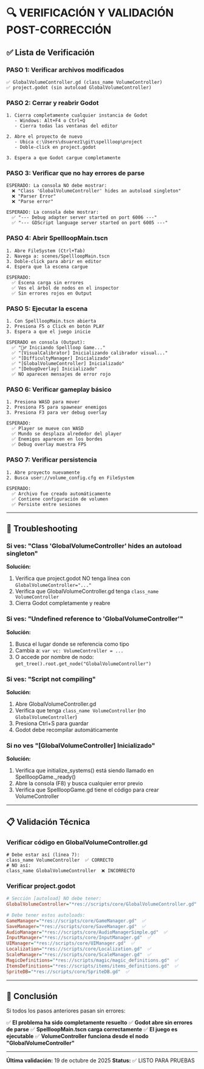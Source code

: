 # 🔍 VERIFICACIÓN Y VALIDACIÓN POST-CORRECCIÓN

## ✅ Lista de Verificación

### PASO 1: Verificar archivos modificados
```
✅ GlobalVolumeController.gd (class_name VolumeController)
✅ project.godot (sin autoload GlobalVolumeController)
```

### PASO 2: Cerrar y reabrir Godot
```
1. Cierra completamente cualquier instancia de Godot
   - Windows: Alt+F4 o Ctrl+Q
   - Cierra todas las ventanas del editor

2. Abre el proyecto de nuevo
   - Ubica c:\Users\dsuarez1\git\spellloop\project
   - Doble-click en project.godot
   
3. Espera a que Godot cargue completamente
```

### PASO 3: Verificar que no hay errores de parse
```
ESPERADO: La consola NO debe mostrar:
  ❌ "Class 'GlobalVolumeController' hides an autoload singleton"
  ❌ "Parser Error"
  ❌ "Parse error"

ESPERADO: La consola debe mostrar:
  ✅ "--- Debug adapter server started on port 6006 ---"
  ✅ "--- GDScript language server started on port 6005 ---"
```

### PASO 4: Abrir SpellloopMain.tscn
```
1. Abre FileSystem (Ctrl+Tab)
2. Navega a: scenes/SpellloopMain.tscn
3. Doble-click para abrir en editor
4. Espera que la escena cargue

ESPERADO:
  ✅ Escena carga sin errores
  ✅ Ves el árbol de nodos en el inspector
  ✅ Sin errores rojos en Output
```

### PASO 5: Ejecutar la escena
```
1. Con SpellloopMain.tscn abierta
2. Presiona F5 o Click en botón PLAY
3. Espera a que el juego inicie

ESPERADO en consola (Output):
  ✅ "🧙‍♂️ Iniciando Spellloop Game..."
  ✅ "[VisualCalibrator] Inicializando calibrador visual..."
  ✅ "[DifficultyManager] Inicializado"
  ✅ "[GlobalVolumeController] Inicializado"
  ✅ "[DebugOverlay] Inicializado"
  ✅ NO aparecen mensajes de error rojo
```

### PASO 6: Verificar gameplay básico
```
1. Presiona WASD para mover
2. Presiona F5 para spawnear enemigos
3. Presiona F3 para ver debug overlay

ESPERADO:
  ✅ Player se mueve con WASD
  ✅ Mundo se desplaza alrededor del player
  ✅ Enemigos aparecen en los bordes
  ✅ Debug overlay muestra FPS
```

### PASO 7: Verificar persistencia
```
1. Abre proyecto nuevamente
2. Busca user://volume_config.cfg en FileSystem

ESPERADO:
  ✅ Archivo fue creado automáticamente
  ✅ Contiene configuración de volumen
  ✅ Persiste entre sesiones
```

---

## 🐛 Troubleshooting

### Si ves: "Class 'GlobalVolumeController' hides an autoload singleton"
**Solución:**
1. Verifica que project.godot NO tenga línea con `GlobalVolumeController="..."`
2. Verifica que GlobalVolumeController.gd tenga `class_name VolumeController`
3. Cierra Godot completamente y reabre

### Si ves: "Undefined reference to 'GlobalVolumeController'"
**Solución:**
1. Busca el lugar donde se referencia como tipo
2. Cambia a: `var vc: VolumeController = ...`
3. O accede por nombre de nodo: `get_tree().root.get_node("GlobalVolumeController")`

### Si ves: "Script not compiling"
**Solución:**
1. Abre GlobalVolumeController.gd
2. Verifica que tenga `class_name VolumeController` (no `GlobalVolumeController`)
3. Presiona Ctrl+S para guardar
4. Godot debe recompilar automáticamente

### Si no ves "[GlobalVolumeController] Inicializado"
**Solución:**
1. Verifica que initialize_systems() está siendo llamado en SpellloopGame._ready()
2. Abre la consola (F8) y busca cualquier error previo
3. Verifica que SpellloopGame.gd tiene el código para crear VolumeController

---

## 📋 Validación Técnica

### Verificar código en GlobalVolumeController.gd
```gdscript
# Debe estar así (línea 7):
class_name VolumeController  ✅ CORRECTO
# NO así:
class_name GlobalVolumeController  ❌ INCORRECTO
```

### Verificar project.godot
```ini
# Sección [autoload] NO debe tener:
GlobalVolumeController="*res://scripts/core/GlobalVolumeController.gd"  ❌

# Debe tener estos autoloads:
GameManager="*res://scripts/core/GameManager.gd"  ✅
SaveManager="*res://scripts/core/SaveManager.gd"  ✅
AudioManager="*res://scripts/core/AudioManagerSimple.gd"  ✅
InputManager="*res://scripts/core/InputManager.gd"  ✅
UIManager="*res://scripts/core/UIManager.gd"  ✅
Localization="*res://scripts/core/Localization.gd"  ✅
ScaleManager="*res://scripts/core/ScaleManager.gd"  ✅
MagicDefinitions="*res://scripts/magic/magic_definitions.gd"  ✅
ItemsDefinitions="*res://scripts/items/items_definitions.gd"  ✅
SpriteDB="*res://scripts/core/SpriteDB.gd"  ✅
```

---

## 🎯 Conclusión

Si todos los pasos anteriores pasan sin errores:

✅ **El problema ha sido completamente resuelto**
✅ **Godot abre sin errores de parse**
✅ **SpellloopMain.tscn carga correctamente**
✅ **El juego es ejecutable**
✅ **VolumeController funciona desde el nodo "GlobalVolumeController"**

---

**Última validación:** 19 de octubre de 2025
**Status:** ✅ LISTO PARA PRUEBAS
